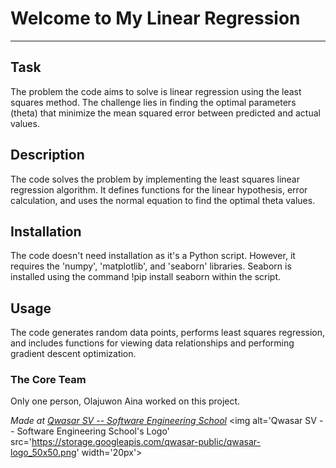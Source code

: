 # Welcome to My Linear Regression
***

## Task
The problem the code aims to solve is linear regression using the least squares method. The challenge lies in finding the optimal parameters (theta) that minimize the mean squared error between predicted and actual values.

## Description
The code solves the problem by implementing the least squares linear regression algorithm. It defines functions for the linear hypothesis, error calculation, and uses the normal equation to find the optimal theta values.

## Installation
The code doesn't need installation as it's a Python script. However, it requires the 'numpy', 'matplotlib', and 'seaborn' libraries. Seaborn is installed using the command !pip install seaborn within the script.

## Usage
The code generates random data points, performs least squares regression, and includes functions for viewing data relationships and performing gradient descent optimization.

### The Core Team
Only one person, Olajuwon Aina worked on this project.


<span><i>Made at <a href='https://qwasar.io'>Qwasar SV -- Software Engineering School</a></i></span>
<span><img alt='Qwasar SV -- Software Engineering School's Logo' src='https://storage.googleapis.com/qwasar-public/qwasar-logo_50x50.png' width='20px'></span>
